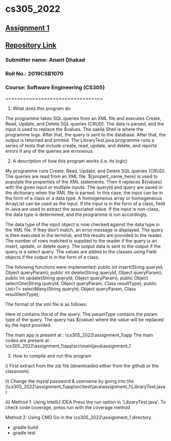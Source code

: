 # cs305_2022

## [Assignment 1](https://docs.google.com/document/d/1a1Foh7ni-N6KXhkDdST14_hk7sH-3rJJoXfhtxRKcC8/edit)

## [Repository Link](https://github.com/dhakad-anant/cs305_2022)

### Submitter name: Anant Dhakad

### Roll No.: 2019CSB1070

### Course: Software Engineering (CS305)

=================================


1. What does this program do

The programme takes SQL queries from an XML file and executes Create, Read, Update, and Delete SQL queries (CRUD). The data is parsed, and the input is used to replace the $values. The sakila Shell is where the programme logs. After that, the query is sent to the database. After that, the output is returned and printed. The LibraryTest.java programme runs a series of tests that include create, read, update, and delete, and reports errors if any of the queries are erroneous.


2. A description of how this program works (i.e. its logic)

My programme runs Create, Read, Update, and Delete SQL queries (CRUD).
The queries are read from an XML file. ${propert_name_here} is used to populate the properties of the XML statements. Then it replaces ${values} with the given input or multiple inputs. The queryId and query are saved in the dictionary when the XML file is parsed. In this case, the input can be in the form of a class or a data type. A homogeneous array or homogeneous ArrayList can be used as the input. If the input is in the form of a class, field in Java are used to extract the associated value. If the input is non-class, the data type is determined, and the programme is run accordingly.

The data type of the input object is now checked against the data type in the XML file. If they don't match, an error message is displayed.
The query is then executed in the terminal, and the results are provided to the reader. The number of rows matched is supplied to the reader if the query is an insert, update, or delete query. The output data is sent to the output if the query is a select query. The values are added to the classes using Field objects if the output is in the form of a class.

The following functions were implemented:
public int insert(String queryId, Object queryParam);
public int delete(String queryId, Object queryParam);
public int update(String queryId, Object queryParam);
public Object selectOne(String queryId, Object queryParam, Class resultType);
public List<?> selectMany(String queryId, Object queryParam, Class resultItemType);

The format of the xml file is as follows:
<sql id="array_string" paramType="org.foo.Bar">
   <![CDATA[
   INSERT INTO film_actor (actor_id, film_id, last_update) VALUES (${value});
   ]]>
</sql>
Here id contains the id of the query. 
The paramType contains the param type of the query. 
The query has ${value} where the value will be replaced by the input provided.

The main app is present at : \cs305_2022\assignment_1\app
The main codes are present at : \cs305_2022\assignment_1\app\src\main\java\assignment_1


3. How to compile and run this program

i) First extract from the zip file (downloaded either from the github or the classroom).

ii) Change the mysql password & username by going into the (\cs305_2022\assignment_1\app\src\test\java\assignment_1\LibraryTest.java)

iii) 
Method 1: Using IntelliJ IDEA
Press the run option in 'LibraryTest.java'. To check code coverage, press run with the coverage method

Method 2: Using CMD
Go in the \cs305_2022\assignment_1 directory.
- gradle build
- gradle test

